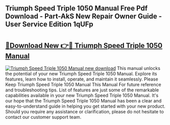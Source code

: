 ## Triumph Speed Triple 1050 Manual Free Pdf Download - Part-AkS New Repair Owner Guide - User Service Edition 1qUFp

# <h2><a href="http://cf2708.oget.top/?id=Triumph+Speed+Triple+1050+Manual">🔗Download New 👉🔴 Triumph Speed Triple 1050 Manual</a></h2>

[![Triumph Speed Triple 1050 Manual new download](https://i.imgur.com/5g1atiW.png)](http://cf2708.oget.top/?id=Triumph+Speed+Triple+1050+Manual)
This manual unlocks the potential of your new Triumph Speed Triple 1050 Manual. Explore its features, learn how to install, operate, and maintain it seamlessly. Please Keep Triumph Speed Triple 1050 Manual This Manual For future reference and troubleshooting tips. List of features are just some of the remarkable capabilities available in your new Triumph Speed Triple 1050 Manual. It's our hope that the Triumph Speed Triple 1050 Manual has been a clear and easy-to-understand guide in helping you get started with your new product. Should you require any assistance or clarification, please do not hesitate to contact our customer support team.
